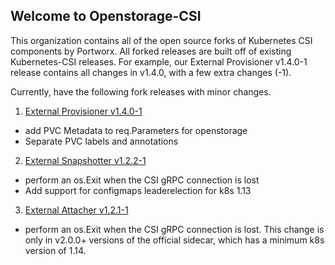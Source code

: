 ## Welcome to Openstorage-CSI

This organization contains all of the open source forks of Kubernetes CSI components by Portworx. All forked releases are built off of existing Kubernetes-CSI releases. For example, our External Provisioner v1.4.0-1 release contains all changes in v1.4.0, with a few extra changes (-1). 

Currently, have the following fork releases with minor changes.
1. [External Provisioner v1.4.0-1](https://github.com/openstorage-csi/external-provisioner/releases/tag/v1.4.0-1)
  * add PVC Metadata to req.Parameters for openstorage
  * Separate PVC labels and annotations

2. [External Snapshotter v1.2.2-1](https://github.com/openstorage-csi/external-snapshotter/releases/tag/v1.2.2-1)
  * perform an os.Exit when the CSI gRPC connection is lost
  * Add support for configmaps leaderelection for k8s 1.13

3. [External Attacher v1.2.1-1](https://github.com/openstorage-csi/external-attacher/releases/tag/v1.2.1-1)
  * perform an os.Exit when the CSI gRPC connection is lost. This change is only in v2.0.0+ versions of the official sidecar, which has a minimum k8s version of 1.14.
